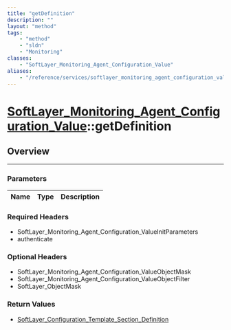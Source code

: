 ```yaml
---
title: "getDefinition"
description: ""
layout: "method"
tags:
    - "method"
    - "sldn"
    - "Monitoring"
classes:
    - "SoftLayer_Monitoring_Agent_Configuration_Value"
aliases:
    - "/reference/services/softlayer_monitoring_agent_configuration_value/getDefinition"
---
```

# [SoftLayer_Monitoring_Agent_Configuration_Value](/reference/services/SoftLayer_Monitoring_Agent_Configuration_Value)::getDefinition




## Overview 


-----

### Parameters 
|Name | Type | Description |
| --- | --- | --- |


### Required Headers
* SoftLayer_Monitoring_Agent_Configuration_ValueInitParameters
* authenticate


### Optional Headers
* SoftLayer_Monitoring_Agent_Configuration_ValueObjectMask
* SoftLayer_Monitoring_Agent_Configuration_ValueObjectFilter
* SoftLayer_ObjectMask

### Return Values
* <a href='/reference/datatypes/SoftLayer_Configuration_Template_Section_Definition'>SoftLayer_Configuration_Template_Section_Definition </a>




